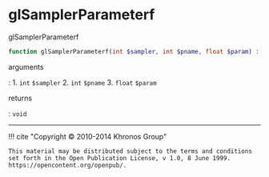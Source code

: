 # glSamplerParameterf
glSamplerParameterf

```php
function glSamplerParameterf(int $sampler, int $pname, float $param) : void
```

arguments

:    1. `int` `$sampler` 
    2. `int` `$pname` 
    3. `float` `$param` 

returns

:    `void` 

---
     

!!! cite "Copyright © 2010-2014 Khronos Group"

    This material may be distributed subject to the terms and conditions set forth in the Open Publication License, v 1.0, 8 June 1999. https://opencontent.org/openpub/.